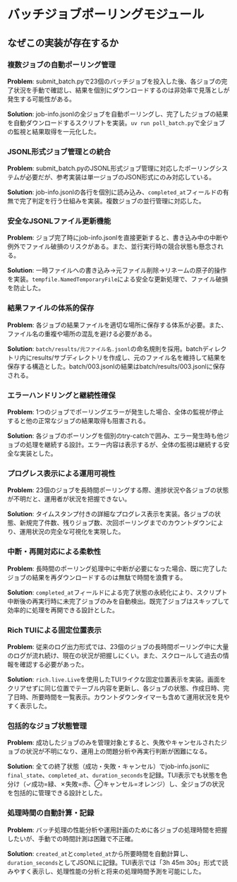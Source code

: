 # バッチジョブポーリングモジュール

## なぜこの実装が存在するか

### 複数ジョブの自動ポーリング管理
**Problem**: submit_batch.pyで23個のバッチジョブを投入した後、各ジョブの完了状況を手動で確認し、結果を個別にダウンロードするのは非効率で見落としが発生する可能性がある。

**Solution**: job-info.jsonlの全ジョブを自動ポーリングし、完了したジョブの結果を自動ダウンロードするスクリプトを実装。`uv run poll_batch.py`で全ジョブの監視と結果取得を一元化した。

### JSONL形式ジョブ管理との統合
**Problem**: submit_batch.pyのJSONL形式ジョブ管理に対応したポーリングシステムが必要だが、参考実装は単一ジョブのJSON形式にのみ対応している。

**Solution**: job-info.jsonlの各行を個別に読み込み、`completed_at`フィールドの有無で完了判定を行う仕組みを実装。複数ジョブの並行管理に対応した。

### 安全なJSONLファイル更新機能
**Problem**: ジョブ完了時にjob-info.jsonlを直接更新すると、書き込み中の中断や例外でファイル破損のリスクがある。また、並行実行時の競合状態も懸念される。

**Solution**: 一時ファイルへの書き込み→元ファイル削除→リネームの原子的操作を実装。`tempfile.NamedTemporaryFile`による安全な更新処理で、ファイル破損を防止した。

### 結果ファイルの体系的保存
**Problem**: 各ジョブの結果ファイルを適切な場所に保存する体系が必要。また、ファイル名の重複や場所の混乱を避ける必要がある。

**Solution**: `batch/results/元ファイル名.jsonl`の命名規則を採用。batchディレクトリ内にresults/サブディレクトリを作成し、元のファイル名を維持して結果を保存する構造とした。batch/003.jsonlの結果はbatch/results/003.jsonlに保存される。

### エラーハンドリングと継続性確保
**Problem**: 1つのジョブでポーリングエラーが発生した場合、全体の監視が停止すると他の正常なジョブの結果取得も阻害される。

**Solution**: 各ジョブのポーリングを個別のtry-catchで囲み、エラー発生時も他ジョブの処理を継続する設計。エラー内容は表示するが、全体の監視は継続する安全な実装とした。

### プログレス表示による運用可視性
**Problem**: 23個のジョブを長時間ポーリングする際、進捗状況や各ジョブの状態が不明だと、運用者が状況を把握できない。

**Solution**: タイムスタンプ付きの詳細なプログレス表示を実装。各ジョブの状態、新規完了件数、残りジョブ数、次回ポーリングまでのカウントダウンにより、運用状況の完全な可視化を実現した。

### 中断・再開対応による柔軟性
**Problem**: 長時間のポーリング処理中に中断が必要になった場合、既に完了したジョブの結果を再ダウンロードするのは無駄で時間を浪費する。

**Solution**: `completed_at`フィールドによる完了状態の永続化により、スクリプト中断後の再実行時に未完了ジョブのみを自動検出。既完了ジョブはスキップして効率的に処理を再開できる設計とした。

### Rich TUIによる固定位置表示
**Problem**: 従来のログ出力形式では、23個のジョブの長時間ポーリング中に大量のログが流れ続け、現在の状況が把握しにくい。また、スクロールして過去の情報を確認する必要があった。

**Solution**: `rich.live.Live`を使用したTUIライクな固定位置表示を実装。画面をクリアせずに同じ位置でテーブル内容を更新し、各ジョブの状態、作成日時、完了日時、所要時間を一覧表示。カウントダウンタイマーも含めて運用状況を見やすく表示した。

### 包括的なジョブ状態管理
**Problem**: 成功したジョブのみを管理対象とすると、失敗やキャンセルされたジョブの状況が不明になり、運用上の問題分析や再実行判断が困難になる。

**Solution**: 全ての終了状態（成功・失敗・キャンセル）でjob-info.jsonlに`final_state`、`completed_at`、`duration_seconds`を記録。TUI表示でも状態を色分け（✓成功=緑、✗失敗=赤、⊘キャンセル=オレンジ）し、全ジョブの状況を包括的に管理できる設計とした。

### 処理時間の自動計算・記録
**Problem**: バッチ処理の性能分析や運用計画のために各ジョブの処理時間を把握したいが、手動での時間計測は困難で不正確。

**Solution**: `created_at`と`completed_at`から所要時間を自動計算し、`duration_seconds`としてJSONLに記録。TUI表示では「3h 45m 30s」形式で読みやすく表示し、処理性能の分析と将来の処理時間予測を可能にした。